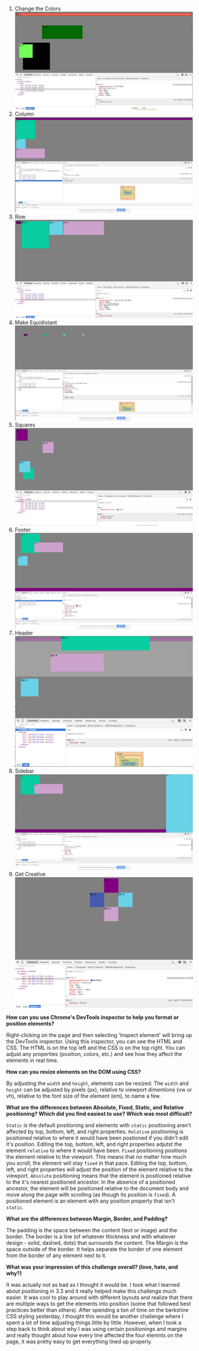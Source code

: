 1. Change the Colors
![Change the Colors Screenshot](imgs/1-changing-colors.jpg "Change the Colors Screenshot")
2. Column
![Column Screenshot](imgs/2-column.jpg "Column Screenshot")
3. Row
![Row Screenshot](imgs/3-row.jpg "Row Screenshot")
4. Make Equidistant
![Equidistant Screenshot](imgs/4-equidistant.jpg "Equidistant Screenshot")
5. Squares
![Squares Screenshot](imgs/5-squares.jpg "Squares Screenshot")
6. Footer
![Footer Screenshot](imgs/6-footer.jpg "Footer Screenshot")
7. Header
![Header Screenshot](imgs/7-header.jpg "Header Screenshot")
8. Sidebar
![Sidebar Screenshot](imgs/8-sidebar.jpg "Sidebar Screenshot")
9. Get Creative
![Get Creative Screenshot](imgs/9-get-creative.jpg "Get Creative Screenshot")


**How can you use Chrome's DevTools inspector to help you format or position elements?**

Right-clicking on the page and then selecting 'Inspect element' will bring up the DevTools inspector. Using this inspector, you can see the HTML and CSS. The HTML is on the top left and the CSS is on the top right. You can adjust any properties (position, colors, etc.) and see how they affect the elements in real time. 

**How can you resize elements on the DOM using CSS?**

By adjusting the `width` and `height`, elements can be resized. The `width` and `height` can be adjusted by pixels (px), relative to viewport dimentions (vw or vh), relative to the font size of the element (em), to name a few. 

**What are the differences between Absolute, Fixed, Static, and Relative positioning? Which did you find easiest to use? Which was most difficult?**

`Static` is the default positioning and elements with `static` positioning aren't affected by top, bottom, left, and right properties. 
`Relative` positioning is positioned relative to where it would have been postioned if you didn't edit it's position. Editing the top, bottom, left, and right properties adjutst the element `relative` to where it would have been.
`Fixed` positioning positions the element relative to the viewport. This means that no matter how much you scroll, the element will stay `fixed` in that pace. Editing the top, bottom, left, and right properties will adjust the position of the element relative to the viewport.
`Absolute` positioning means that the element is positioned relative to the it's nearest positioned ancestor. In the absence of a positioned ancestor, the element will be positioned relative to the document body and move along the page with scrolling (as though its position is `fixed`). A positioned element is an element with any position property that isn't `static`.

**What are the differences between Margin, Border, and Padding?**

The padding is the space between the content (text or image) and the border. The border is a line (of whatever thickness and with whatever design - solid, dashed, dots) that surrounds the content. The Margin is the space outside of the border. It helps separate the border of one element from the border of any element next to it. 

**What was your impression of this challenge overall? (love, hate, and why?)**

It was actually not as bad as I thought it would be. I took what I learned about positioning in 3.3 and it really helped make this challenge much easier. It was cool to play around with different layouts and realize that there are multiple ways to get the elements into position (some that followed best practices better than others). After spending a ton of time on the berkshire CSS styling yesterday, I thought this would be another challenge where I spent a lot of time adjusting things little by little. However, when I took a step back to think about why I was using certain positionings and margins and really thought about how every line affected the four elemnts on the page, it was pretty easy to get everything lined up properly.
